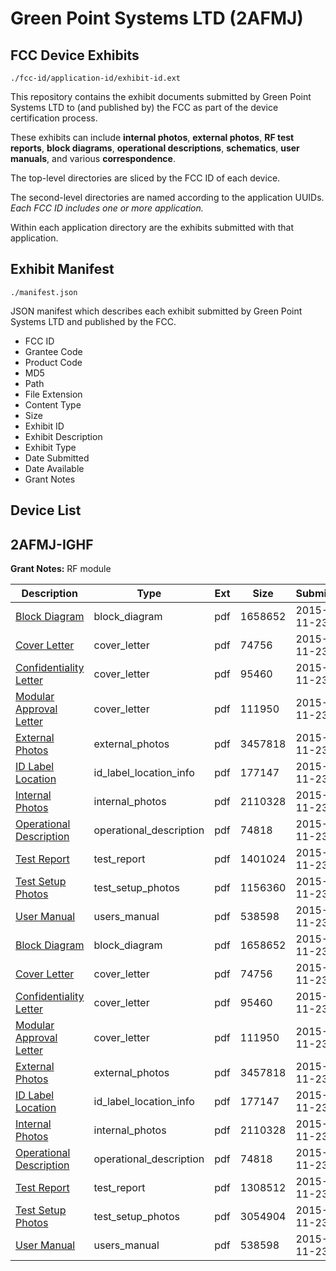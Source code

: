 # Green Point Systems LTD (2AFMJ)
## FCC Device Exhibits

```
./fcc-id/application-id/exhibit-id.ext
```

This repository contains the exhibit documents submitted by Green Point Systems LTD to (and published by) the FCC as part of the device certification process.

These exhibits can include **internal photos**, **external photos**, **RF test reports**, **block diagrams**, **operational descriptions**, **schematics**, **user manuals**, and various **correspondence**.

The top-level directories are sliced by the FCC ID of each device.

The second-level directories are named according to the application UUIDs. *Each FCC ID includes one or more application.*

Within each application directory are the exhibits submitted with that application. 

## Exhibit Manifest

```
./manifest.json
```

JSON manifest which describes each exhibit submitted by Green Point Systems LTD and published by the FCC.

- FCC ID
- Grantee Code
- Product Code
- MD5
- Path
- File Extension
- Content Type
- Size
- Exhibit ID
- Exhibit Description
- Exhibit Type
- Date Submitted
- Date Available
- Grant Notes

## Device List
## 2AFMJ-IGHF
**Grant Notes:** RF module

| Description | Type | Ext | Size | Submitted | Available |
| ----------- | ---- | --- | ---- | --------- | --------- |
| [Block Diagram](2AFMJ-IGHF/16aa5b69c02c8429bcfa56c39237d222/2818928.pdf) | block_diagram | pdf | 1658652 | 2015-11-23 | 2015-11-23 |
| [Cover Letter](2AFMJ-IGHF/16aa5b69c02c8429bcfa56c39237d222/2818924.pdf) | cover_letter | pdf | 74756 | 2015-11-23 | 2015-11-23 |
| [Confidentiality Letter](2AFMJ-IGHF/16aa5b69c02c8429bcfa56c39237d222/2818925.pdf) | cover_letter | pdf | 95460 | 2015-11-23 | 2015-11-23 |
| [Modular Approval Letter](2AFMJ-IGHF/16aa5b69c02c8429bcfa56c39237d222/2818930.pdf) | cover_letter | pdf | 111950 | 2015-11-23 | 2015-11-23 |
| [External Photos](2AFMJ-IGHF/16aa5b69c02c8429bcfa56c39237d222/2818926.pdf) | external_photos | pdf | 3457818 | 2015-11-23 | 2015-11-23 |
| [ID Label Location](2AFMJ-IGHF/16aa5b69c02c8429bcfa56c39237d222/2818927.pdf) | id_label_location_info | pdf | 177147 | 2015-11-23 | 2015-11-23 |
| [Internal Photos](2AFMJ-IGHF/16aa5b69c02c8429bcfa56c39237d222/2818929.pdf) | internal_photos | pdf | 2110328 | 2015-11-23 | 2015-11-23 |
| [Operational Description](2AFMJ-IGHF/16aa5b69c02c8429bcfa56c39237d222/2818931.pdf) | operational_description | pdf | 74818 | 2015-11-23 | 2015-11-23 |
| [Test Report](2AFMJ-IGHF/16aa5b69c02c8429bcfa56c39237d222/2818936.pdf) | test_report | pdf | 1401024 | 2015-11-23 | 2015-11-23 |
| [Test Setup Photos](2AFMJ-IGHF/16aa5b69c02c8429bcfa56c39237d222/2818945.pdf) | test_setup_photos | pdf | 1156360 | 2015-11-23 | 2015-11-23 |
| [User Manual](2AFMJ-IGHF/16aa5b69c02c8429bcfa56c39237d222/2818933.pdf) | users_manual | pdf | 538598 | 2015-11-23 | 2015-11-23 |
| [Block Diagram](2AFMJ-IGHF/3388b8099348012ecb4c1f8c5db743f8/2818928.pdf) | block_diagram | pdf | 1658652 | 2015-11-23 | 2015-11-23 |
| [Cover Letter](2AFMJ-IGHF/3388b8099348012ecb4c1f8c5db743f8/2818924.pdf) | cover_letter | pdf | 74756 | 2015-11-23 | 2015-11-23 |
| [Confidentiality Letter](2AFMJ-IGHF/3388b8099348012ecb4c1f8c5db743f8/2818925.pdf) | cover_letter | pdf | 95460 | 2015-11-23 | 2015-11-23 |
| [Modular Approval Letter](2AFMJ-IGHF/3388b8099348012ecb4c1f8c5db743f8/2818930.pdf) | cover_letter | pdf | 111950 | 2015-11-23 | 2015-11-23 |
| [External Photos](2AFMJ-IGHF/3388b8099348012ecb4c1f8c5db743f8/2818926.pdf) | external_photos | pdf | 3457818 | 2015-11-23 | 2015-11-23 |
| [ID Label Location](2AFMJ-IGHF/3388b8099348012ecb4c1f8c5db743f8/2818927.pdf) | id_label_location_info | pdf | 177147 | 2015-11-23 | 2015-11-23 |
| [Internal Photos](2AFMJ-IGHF/3388b8099348012ecb4c1f8c5db743f8/2818929.pdf) | internal_photos | pdf | 2110328 | 2015-11-23 | 2015-11-23 |
| [Operational Description](2AFMJ-IGHF/3388b8099348012ecb4c1f8c5db743f8/2818931.pdf) | operational_description | pdf | 74818 | 2015-11-23 | 2015-11-23 |
| [Test Report](2AFMJ-IGHF/3388b8099348012ecb4c1f8c5db743f8/2818923.pdf) | test_report | pdf | 1308512 | 2015-11-23 | 2015-11-23 |
| [Test Setup Photos](2AFMJ-IGHF/3388b8099348012ecb4c1f8c5db743f8/2818932.pdf) | test_setup_photos | pdf | 3054904 | 2015-11-23 | 2015-11-23 |
| [User Manual](2AFMJ-IGHF/3388b8099348012ecb4c1f8c5db743f8/2818933.pdf) | users_manual | pdf | 538598 | 2015-11-23 | 2015-11-23 |

